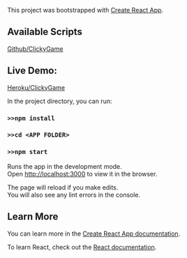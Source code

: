 This project was bootstrapped with [Create React App](https://github.com/facebook/create-react-app).

## Available Scripts

[Github/ClickyGame](https://github.com/alexmukha/ClickyGame.git)

## Live Demo:

[Heroku/ClickyGame](heroku.com)

In the project directory, you can run:

### `>>npm install`
### `>>cd <APP FOLDER>`
### `>>npm start`

Runs the app in the development mode.<br>
Open [http://localhost:3000](http://localhost:3000) to view it in the browser.

The page will reload if you make edits.<br>
You will also see any lint errors in the console.


## Learn More

You can learn more in the [Create React App documentation](https://facebook.github.io/create-react-app/docs/getting-started).

To learn React, check out the [React documentation](https://reactjs.org/).

